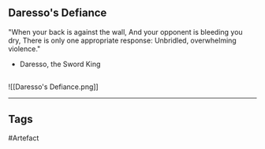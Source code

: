 ## Daresso's Defiance
"When your back is against the wall,
And your opponent is bleeding you dry,
There is only one appropriate response:
Unbridled, overwhelming violence."
- Daresso, the Sword King
## 
![[Daresso's Defiance.png]]

---
## Tags
#Artefact